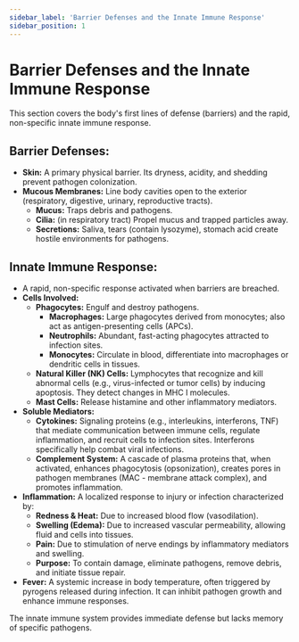 ```yaml
---
sidebar_label: 'Barrier Defenses and the Innate Immune Response'
sidebar_position: 1
---
```



# Barrier Defenses and the Innate Immune Response

This section covers the body's first lines of defense (barriers) and the rapid, non-specific innate immune response.

## Barrier Defenses:

*   **Skin:** A primary physical barrier. Its dryness, acidity, and shedding prevent pathogen colonization.
*   **Mucous Membranes:** Line body cavities open to the exterior (respiratory, digestive, urinary, reproductive tracts).
    *   **Mucus:** Traps debris and pathogens.
    *   **Cilia:** (in respiratory tract) Propel mucus and trapped particles away.
    *   **Secretions:** Saliva, tears (contain lysozyme), stomach acid create hostile environments for pathogens.

## Innate Immune Response:

*   A rapid, non-specific response activated when barriers are breached.
*   **Cells Involved:**
    *   **Phagocytes:** Engulf and destroy pathogens.
        *   **Macrophages:** Large phagocytes derived from monocytes; also act as antigen-presenting cells (APCs).
        *   **Neutrophils:** Abundant, fast-acting phagocytes attracted to infection sites.
        *   **Monocytes:** Circulate in blood, differentiate into macrophages or dendritic cells in tissues.
    *   **Natural Killer (NK) Cells:** Lymphocytes that recognize and kill abnormal cells (e.g., virus-infected or tumor cells) by inducing apoptosis. They detect changes in MHC I molecules.
    *   **Mast Cells:** Release histamine and other inflammatory mediators.
*   **Soluble Mediators:**
    *   **Cytokines:** Signaling proteins (e.g., interleukins, interferons, TNF) that mediate communication between immune cells, regulate inflammation, and recruit cells to infection sites. Interferons specifically help combat viral infections.
    *   **Complement System:** A cascade of plasma proteins that, when activated, enhances phagocytosis (opsonization), creates pores in pathogen membranes (MAC - membrane attack complex), and promotes inflammation.
*   **Inflammation:** A localized response to injury or infection characterized by:
    *   **Redness & Heat:** Due to increased blood flow (vasodilation).
    *   **Swelling (Edema):** Due to increased vascular permeability, allowing fluid and cells into tissues.
    *   **Pain:** Due to stimulation of nerve endings by inflammatory mediators and swelling.
    *   **Purpose:** To contain damage, eliminate pathogens, remove debris, and initiate tissue repair.
*   **Fever:** A systemic increase in body temperature, often triggered by pyrogens released during infection. It can inhibit pathogen growth and enhance immune responses.

The innate immune system provides immediate defense but lacks memory of specific pathogens.
